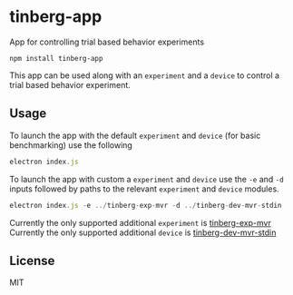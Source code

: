 # tinberg-app
App for controlling trial based behavior experiments

```
npm install tinberg-app
```

This app can be used along with an `experiment` and a `device` to control a trial based behavior experiment.

## Usage
To launch the app with the default `experiment` and `device` (for basic benchmarking) use the following

```js
electron index.js
```

To launch the app with custom a `experiment` and `device` use the `-e` and `-d` inputs followed by paths to the relevant `experiment` and `device` modules.

```js
electron index.js -e ../tinberg-exp-mvr -d ../tinberg-dev-mvr-stdin
```
Currently the only supported additional `experiment` is [tinberg-exp-mvr](https://github.com/sofroniewn/tinberg-exp-mvr)
Currently the only supported additional `device` is [tinberg-dev-mvr-stdin](https://github.com/sofroniewn/tinberg-dev-mvr-stdin)

## License
MIT
